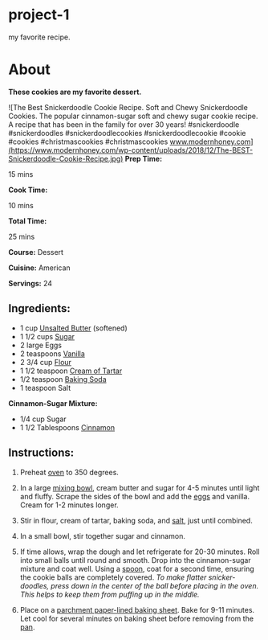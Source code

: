 # project-1
my favorite recipe.

# About

**These cookies are my favorite dessert.**

![The Best Snickerdoodle Cookie Recipe. Soft and Chewy Snickerdoodle Cookies. The popular cinnamon-sugar soft and chewy sugar cookie recipe. A recipe that has been in the family for over 30 years! #snickerdoodle #snickerdoodles #snickerdoodlecookies #snickerdoodlecookie #cookie #cookies #christmascookies #christmascookies www.modernhoney.com](https://www.modernhoney.com/wp-content/uploads/2018/12/The-BEST-Snickerdoodle-Cookie-Recipe.jpg)
**Prep Time:**

15  mins

**Cook Time:**

10  mins

**Total Time:**

25  mins

**Course:**  Dessert

**Cuisine:**  American

**Servings:**  24


## **Ingredients:**

-   1  cup  [Unsalted Butter](https://www.walmart.com/ip/Plugra-European-Style-Unsalted-Butter-8-oz-227g/153902693)  (softened)
-   1 1/2  cups  [Sugar](https://www.walmart.com/ip/2-Pack-Great-Value-Pure-Cane-Sugar-4-lb/698454167)
-   2  large  Eggs
-   2  teaspoons  [Vanilla](https://www.walmart.com/ip/Watkins-All-Natural-Original-Gourmet-Baking-Vanilla-Extract-2-fl-oz/479192660)
-   2 3/4  cup [Flour](https://www.walmart.com/ip/Great-Value-Self-Rising-Flour-5-lb/10402992)
-   1 1/2  teaspoon  [Cream of Tartar](https://www.walmart.com/ip/McCormick-Gourmet-All-Natural-Cream-Of-Tartar-2-62-oz/10535060)
-   1/2 teaspoon  [Baking Soda](https://www.walmart.com/ip/Baking-Soda-4-oz-ZIN-524708/762839254)
-   1  teaspoon  Salt

**Cinnamon-Sugar Mixture:**

-   1/4  cup  Sugar
-   1 1/2  Tablespoons  [Cinnamon](https://www.walmart.com/ip/McCormick-Ground-Cinnamon-7-12-oz/550652866)

## **Instructions:**

1.  Preheat [oven](https://www.walmart.com/ip/Magic-Chef-24-Electric-Wall-Oven-with-Convection/881641790) to 350 degrees.
    
2.  In a large [mixing bowl](https://www.walmart.com/ip/Crestware-1-1-2-qt-Stainless-Steel-Mixing-Bowl-Silver-Stainless-Steel-MB01/460524583), cream butter and sugar for 4-5 minutes until light and fluffy. Scrape the sides of the bowl and add the [eggs](https://www.walmart.com/ip/Marketside-Organic-Cage-Free-Brown-Eggs-Large-12-count-24-oz/48319448) and vanilla. Cream for 1-2 minutes longer.
    
3.  Stir in flour, cream of tartar, baking soda, and [salt](https://www.walmart.com/ip/2-pack-Great-Value-Iodized-Salt-26-oz/373932397), just until combined.
    
4.  In a small bowl, stir together sugar and cinnamon.
    
5.  If time allows, wrap the dough and let refrigerate for 20-30 minutes. Roll into small balls until round and smooth. Drop into the cinnamon-sugar mixture and coat well. Using a [spoon](https://www.walmart.com/ip/Walco-1107-Length-7-In-Dessert-Spoon-Pack-of-24/361323514), coat for a second time, ensuring the cookie balls are completely covered. *To make flatter snicker-doodles, press down in the center of the ball before placing in the oven. This helps to keep them from puffing up in the middle.* 
    
6.  Place on a [parchment paper-lined baking sheet](https://www.walmart.com/ip/Reynolds-Parchment-Paper-Baking-Sheets-22-Count-12x16in/36531884). Bake for 9-11 minutes. Let cool for several minutes on baking sheet before removing from the [pan](https://www.walmart.com/ip/Mainstays-Medium-Cookie-Pan/14913186).
